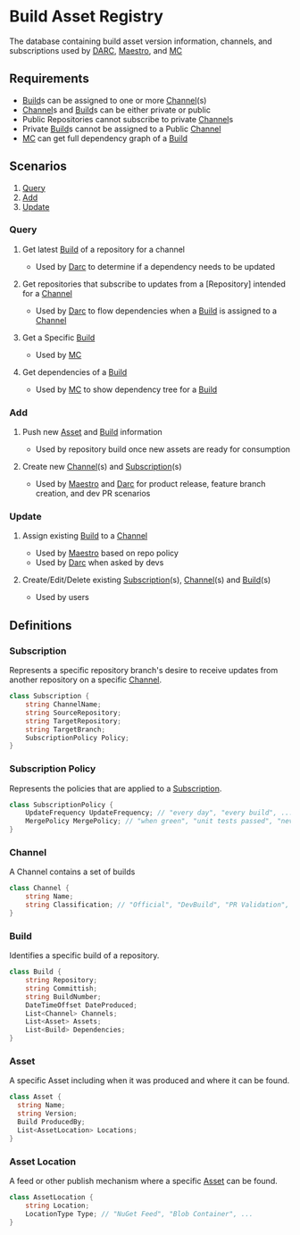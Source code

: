 # Build Asset Registry

The database containing build asset version information, channels, and subscriptions used by [DARC], [Maestro], and [MC]

## Requirements
* [Build]s can be assigned to one or more [Channel]\(s)
* [Channel]s and [Build]s can be either private or public
* Public Repositories cannot subscribe to private [Channel]s
* Private [Build]s cannot be assigned to a Public [Channel]
* [MC] can get full dependency graph of a [Build]

## Scenarios

1. [Query](#query)
1. [Add](#add)
1. [Update](#update)

### Query

1. Get latest [Build] of a repository for a channel
    * Used by [Darc] to determine if a dependency needs to be updated

1. Get repositories that subscribe to updates from a [Repository] intended for a [Channel]
    * Used by [Darc] to flow dependencies when a [Build] is assigned to a [Channel]

1. Get a Specific [Build]
    * Used by [MC]

1. Get dependencies of a [Build]
    * Used by [MC] to show dependency tree for a [Build]

### Add

1. Push new [Asset] and [Build] information
    * Used by repository build once new assets are ready for consumption

1. Create new [Channel]\(s) and [Subscription]\(s)
    * Used by [Maestro] and [Darc] for product release, feature branch creation, and dev PR scenarios

### Update

1. Assign existing [Build] to a [Channel]
    * Used by [Maestro] based on repo policy
    * Used by [Darc] when asked by devs

1. Create/Edit/Delete existing [Subscription]\(s), [Channel]\(s) and [Build]\(s)
    * Used by users

## Definitions

### Subscription
Represents a specific repository branch's desire to receive updates from another repository on a specific [Channel].
```csharp
class Subscription {
    string ChannelName;
    string SourceRepository;
    string TargetRepository;
    string TargetBranch;
    SubscriptionPolicy Policy;
}
```

### Subscription Policy
Represents the policies that are applied to a [Subscription].
```csharp
class SubscriptionPolicy {
    UpdateFrequency UpdateFrequency; // "every day", "every build", ...
    MergePolicy MergePolicy; // "when green", "unit tests passed", "never", ...
}
```

### Channel
A Channel contains a set of builds
```csharp
class Channel {
    string Name;
    string Classification; // "Official", "DevBuild", "PR Validation", ...
}
```

### Build
Identifies a specific build of a repository.
```csharp
class Build {
    string Repository;
    string Committish;
    string BuildNumber;
    DateTimeOffset DateProduced;
    List<Channel> Channels;
    List<Asset> Assets;
    List<Build> Dependencies;
}
```

### Asset
A specific Asset including when it was produced and where it can be found.
```csharp
class Asset {
  string Name;
  string Version;
  Build ProducedBy;
  List<AssetLocation> Locations;
}
```

### Asset Location
A feed or other publish mechanism where a specific [Asset] can be found.
```csharp
class AssetLocation {
    string Location;
    LocationType Type; // "NuGet Feed", "Blob Container", ...
}
```

[Subscription]: #subscription
[Channel]: #channel
[Build]: #build
[Asset]: #asset
[Dependency]: #dependency
[Maestro]: ../Maestro.md
[DARC]: ../Darc.md
[MC]: https://mc.dot.net/
